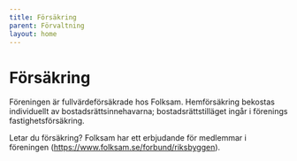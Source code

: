```yaml
---
title: Försäkring
parent: Förvaltning
layout: home
---
```


# Försäkring

Föreningen är fullvärdeförsäkrade hos Folksam. Hemförsäkring bekostas individuellt av bostadsrättsinnehavarna; bostadsrättstilläget ingår i förenings fastighetsförsäkring.

Letar du försäkring? Folksam har ett erbjudande för medlemmar i föreningen (https://www.folksam.se/forbund/riksbyggen).